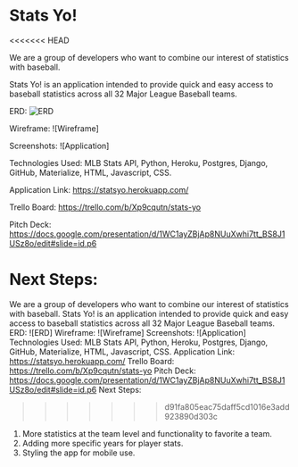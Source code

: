 <h1>
Stats Yo!
</h1>
<<<<<<< HEAD

We are a group of developers who want to combine our interest of statistics with baseball.

Stats Yo! is an application intended to provide quick and easy access to baseball statistics across all 32 Major League Baseball teams.

ERD:
![ERD](./static/images/ERD.png)

Wireframe:
![Wireframe]

Screenshots:
![Application]


Technologies Used: MLB Stats API, Python, Heroku, Postgres, Django, GitHub, Materialize, HTML, Javascript, CSS.

Application Link:
https://statsyo.herokuapp.com/

Trello Board:
https://trello.com/b/Xp9cqutn/stats-yo

Pitch Deck:
https://docs.google.com/presentation/d/1WC1ayZBjAp8NUuXwhi7tt_BS8J1USz8o/edit#slide=id.p6

Next Steps: 
=======
We are a group of developers who want to combine our interest of statistics with baseball.
Stats Yo! is an application intended to provide quick and easy access to baseball statistics across all 32 Major League Baseball teams.
ERD:
![ERD]
Wireframe:
![Wireframe]
Screenshots:
![Application]
Technologies Used: MLB Stats API, Python, Heroku, Postgres, Django, GitHub, Materialize, HTML, Javascript, CSS.
Application Link:
https://statsyo.herokuapp.com/
Trello Board:
https://trello.com/b/Xp9cqutn/stats-yo
Pitch Deck:
https://docs.google.com/presentation/d/1WC1ayZBjAp8NUuXwhi7tt_BS8J1USz8o/edit#slide=id.p6
Next Steps:
>>>>>>> d91fa805eac75daff5cd1016e3add923890d303c
1) More statistics at the team level and functionality to favorite a team.
2) Adding more specific years for player stats.
3) Styling the app for mobile use.